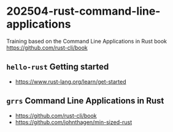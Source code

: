 # 202504-rust-command-line-applications

Training based on the Command Line Applications in Rust book https://github.com/rust-cli/book

## `hello-rust` Getting started

- https://www.rust-lang.org/learn/get-started

## `grrs` Command Line Applications in Rust

- https://github.com/rust-cli/book
- https://github.com/johnthagen/min-sized-rust
